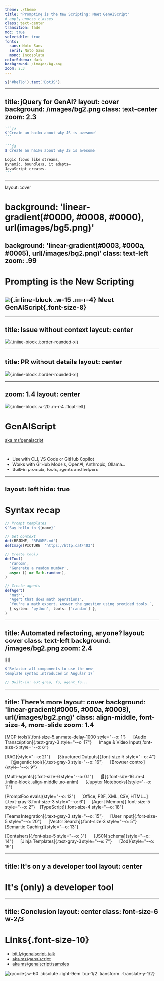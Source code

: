 ```yaml
---
theme: ./theme
title: "Prompting is the New Scripting: Meet GenAIScript"
# apply unocss classes
class: text-center
transition: fade
mdc: true
selectable: true
fonts:
  sans: Noto Sans
  serif: Noto Sans
  mono: Incosolata
colorSchema: dark
background: /images/bg.png
zoom: 2.3
---
```


```js
$('#hello').text('DotJS');
```

<!-- 
jQuery once simplified web development by abstracting away complexities — and I think AI needs the same today.

Nearly 20 years ago, jQuery changed the way we build web applications. It made it easier to manipulate the DOM, handle events, and create animations. It was a game-changer, allowing developers like me and you to focus on what we wanted to achieve. Again, GenAI needs the same today.
-->

---
title: jQuery for GenAI?
layout: cover
background: /images/bg2.png
class: text-center
zoom: 2.3
---

````md magic-move
```js
$`Create an haiku about why JS is awesome`
```

```js
$`Create an haiku about why JS is awesome`

Logic flows like streams,
Dynamic, boundless, it adapts—
JavaScript creates.
```
````

<!-- 
I'm sure you can spot something familiar.

[click] This code here is valid JS that makes use of GenAI.
And you'll see that it's way more than just a fancy wrapper for prompts.
-->

---
layout: cover
# background: 'linear-gradient(#0000, #0008, #0000), url(images/bg5.png)'
background: 'linear-gradient(#0003, #000a, #0005), url(/images/bg2.png)'
class: text-left
zoom: .99
---

# Prompting is the New Scripting

<Me class="animate-keyframes-fade-in animate-duration-1000 animate-ease-in-out animate-fill-mode-forwards animate-delay-2000 op-0"/>

## ![](/images/genaiscript.svg){.inline-block .w-15 .m-r-4} Meet GenAIScript{.font-size-8}

<!--
Hey folks, I'm Yohan Lasorsa, and I work as Developer Advocate at Microsoft.
I maintain many open source projects on my free time, and I'm always looking for ways to make it more manageable.
-->

---
title: Issue without context
layout: center
---
![](/images/not-working.png){.inline-block .border-rounded-xl}

<!-- 
Answering issues like these to explain that you need some context to be able to help, 
-->

---
title: PR without details
layout: center
---
![](/images/pr-details.png){.inline-block .border-rounded-xl}

<!--
Or looking through all the changes in a PR trying to understand it - takes time. And it's not the really the fun part.

And since I've been working with GenAI for a while now, I thought that it could actually be useful for stuff like this, if I could make it work without too much effort!

That's how I started looking into GenAIScript.
-->

---
zoom: 1.4
layout: center
---

![](/images/genaiscript.svg){.inline-block .w-20 .m-r-4 .float-left}
# GenAIScript
[aka.ms/genaiscript](https://aka.ms/genaiscript)

<br>

- Use with CLI, VS Code or GitHub Copilot
- Works with GitHub Models, OpenAI, Anthropic, Ollama...
- Built-in prompts, tools, agents and helpers

<!--
GenAIScript is a Open Source JS toolbox for GenAI that helps you get productive with it, allowing you to create even agents to do complex tasks for you, as simple as writing a script. 

It's really meant to be a developer tool and works best when it's used within a project repository.

But really instead of telling you about its extensive set of features, let's see it in action.

## PR reviewer: 5min
- Open `pr-describe.genai.js`
  * Here I've created a new GenAIScript.
  * The first thing you may have noticed is this `.genai.js` extension:
  * This is what enables the GenAIScript environment. It works with TS and you can use ES Modules.
  * Now let's start with the prompt: I want to build a script that will help me review PRs, by describing what's in the PR.
  * `pr_prompt` explain the prompt
  * `pr_def` to define the GIT_DIFF
  * `pr_changes` to get the git changes

- Test it: stage some changes
  * Explain how to run or debug the script
  * Show the chat panel

- Now, we want this script to run on my GH repo, so I created a GH Action.
  * I won't dive too much into the details, but the important parts here are:
    - The action is triggered on PR events
    - It runs the script using `npx` and the genaiscript CLI
    - It uses the `GITHUB_TOKEN` and the permissions to update the PR
  * Open the PR in the repo and show the results

## Issue reviewer: 3min
- Open `issue-review.genai.js`
  * `issue_prompt` explain the prompt
  * `issue_def` to define the title/body
  * `issue_github` to get the issue
  * `issue_script` to set the meta

- What other meta and config settings can be useful?

- Run the script
  * Show the extension panel
  * Add title/description meta
  * Change the model to "ollama:phi4"

## Copilot: Gen background: 4min
- Open `background.genai.js`
  * `bg_prompt` explain the prompt
  * `bg_def` to define the question
  * `bg_tool` to define the tool => tool+prompt=agent
  * `bg_script` to set the meta

- @genaiscript /run background geometric gradients blue

## Agent: Git changelog generator: 3min
- Open `changelog.genai.js`
  * `ch_prompt` explain the prompt
  * `ch_def_agent` explain agent
-->

---
layout: left
hide: true
---

# Syntax recap

```ts
// Prompt templates
$`Say hello to ${name}`

// Set context
def(README, 'README.md')
defImage(PICTURE, 'https://http.cat/403')

// Create tools
defTool(
  'random',
  'Generate a random number',
  async () => Math.random(),
)

// Create agents
defAgent(
  'math',
  'Agent that does math operations',
  `You're a math expert. Answer the question using provided tools.`,
  { system: 'python', tools: ['random'] },
)
```

---
title: Automated refactoring, anyone?
layout: cover
class: text-left
background: /images/bg2.png
zoom: 2.4
---

<div class="text-center font-size-9">
  <span v-click.hide>🤔</span><span v-after>✨</span>
</div>

<v-after>

```js
$`Refactor all components to use the new
template syntax introduced in Angular 17`

// Built-in: ast-grep, fs, agent_fs...
```

</v-after>

<!-- 
You might still wonder how far this can be useful in your projects.

[click] Then what about automated refactoring of your code?
For example, Angular introduced a new template syntax, it can be a pain to update all your components manually, or write a proper migration script to do it.

GenAIScript provides built-in support for navigating the file system, and even for AST manipulation, so hard scripts like this can become a breeze.
-->

---
title: There's more
layout: cover
background: 'linear-gradient(#0005, #000a, #0008), url(/images/bg2.png)'
class: align-middle, font-size-4, more-slide
zoom: 1.4
---

<style>
.more-slide span {
  opacity: 0;
  @apply animate-keyframes-fade-in animate-duration-1000 animate-ease-in-out animate-fill-mode-forwards;
  animation-delay: calc(var(--o) * 300ms + 2s);
}
.no-anim {
  opacity: 1 !important;
  animation: none !important;
}
</style>

[MCP tools]{.font-size-5.animate-delay-1000 style="--o: 1"} &nbsp;&nbsp;&nbsp;&nbsp; [Audio Transcription]{.text-gray-3 style="--o: 17"} &nbsp;&nbsp;&nbsp;&nbsp; Image & Video Input{.font-size-5 style="--o: 8"}

[RAG]{style="--o: 21"} &nbsp;&nbsp;&nbsp;&nbsp; [Structured Outputs]{.font-size-5 style="--o: 4"} &nbsp;&nbsp;&nbsp;&nbsp; [@agentic tools]{.text-gray-3 style="--o: 16"} &nbsp;&nbsp;&nbsp;&nbsp; [Browser control]{style="--o: 9"}

[Multi-Agents]{.font-size-6 style="--o: 0.1"} &nbsp;&nbsp;&nbsp;&nbsp; [🤩]{.font-size-16 .m-4 .inline-block .align-middle .no-anim} &nbsp;&nbsp;&nbsp;&nbsp; [Jupyter Notebooks]{style="--o: 11"}

[PromptFoo evals]{style="--o: 12"} &nbsp;&nbsp;&nbsp; [Office, PDF, XML, CSV, HTML...]{.text-gray-3.font-size-3 style="--o: 6"} &nbsp;&nbsp;&nbsp; [Agent Memory]{.font-size-5 style="--o: 2"} &nbsp;&nbsp; [TypeScript]{.font-size-4 style="--o: 18"}

[Teams Integration]{.text-gray-3 style="--o: 15"} &nbsp;&nbsp;&nbsp;&nbsp; [User Input]{.font-size-5 style="--o: 20"} &nbsp;&nbsp;&nbsp;&nbsp; [Vector Search]{.font-size-3 style="--o: 5"} &nbsp;&nbsp;&nbsp;&nbsp; [Semantic Caching]{style="--o: 13"}

[Containers]{.font-size-5 style="--o: 3"} &nbsp;&nbsp;&nbsp;&nbsp; [JSON schema]{style="--o: 14"} &nbsp;&nbsp;&nbsp;&nbsp; [Jinja Templates]{.text-gray-3 style="--o: 7"} &nbsp;&nbsp;&nbsp;&nbsp; [Zod]{style="--o: 19"}

<!--
There's way more to GenAIScript that what I can show you in 20min, and if there's a fancy new AI tool or pattern that you've heard about, there are good chances that GenAIScript already has it or will have it soon.

But to my regret there's still one thing to keep in mind...
-->

---
title: It's only a developer tool
layout: center
---

<style>
.slidev-vclick-target {
  opacity: 1;
  transition: all 1s ease;
}

.slidev-vclick-hidden {
  opacity: 0;
  font-size: 0;
}
</style>

# It's<span v-click class="font-size-6 color-white align-middle">&nbsp;(only)</span> a developer tool

<!-- 
Right now, it's build as tool for you to use rather than a framework to build applications. 

[click] Though I should note that it can run as an MCP server, exposing your scripts as tools to be used by your regular GenAI apps and workflows. If you've never heard of MCP, it's an open protocol that allows you to expose your GenAI tools and resources for models to use.

Now what I hope is that we'll get GenAI frameworks in the future that gets inspired by the simplicity of GenAIScript.
-->

---
title: Conclusion
layout: center
class: font-size-6 w-2/3
---

# Links{.font-size-10}<br>

- [bit.ly/genaiscript-talk](https://bit.ly/genaiscript-talk)
- [aka.ms/genaiscript](https://aka.ms/genaiscript)
- [aka.ms/genaiscript/samples](https://aka.ms/genaiscript/samples)

![qrcode](/images/qrcode.png){.w-60 .absolute .right-9em .top-1/2 .transform .-translate-y-1/2}

<Contact/>

<!--
If you feel like GenAI could help you automate some of your tasks, but you don’t know where to start and you don't want to spend too much time on it, I think GenAIScript is a great place to begin.

Thank you!
-->

